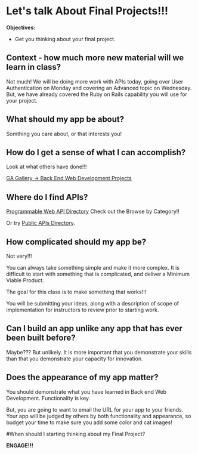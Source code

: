 # Let's talk About Final Projects!!!


**Objectives:**

* Get you thinking about your final project.



## Context - how much more new material will we learn in class?

Not much! We will be doing more work with APIs today, going over User Authentication on Monday and covering an Advanced topic on Wednesday. But, we have already covered the Ruby on Rails capability you will use for your project.



## What should my app be about?

Somthing you care about, or that interests you!



## How do I get a sense of what I can accomplish?

Look at what others have done!!!

[GA Gallery -> Back End Web Development Projects](http:??http://gallery.ga.co/BEWD?metro=)



## Where do I find APIs?

[Programmable Web API Directory](http://www.programmableweb.com/apis/directory) 
Check out the Browse by Category!!


Or try [Public APIs Directory](http://www.publicapis.com/).



## How complicated should my app be?

Not very!!!

You can always take something simple and make it more complex. It is difficult to start with something that is complicated, and deliver a Minimum Viable Product.

The goal for this class is to make something that works!!!

You will be submitting your ideas, along with a description of scope of implementation for instructors to review prior to starting work.



## Can I build an app unlike any app that has ever been built before?

Maybe??? But unlikely. It is more important that you demonstrate your skills than that you demonstrate your capacity for innovation.



## Does the appearance of my app matter?

You should demonstrate what you have learned in Back end Web Development. Functionality is key. 

But, you are going to want to email the URL for your app to your friends. Your app will be judged by others by both functionality and appearance, so budget your time to make sure you add some color and cat images!



#When should I starting thinking about my Final Project?

**ENGAGE!!!**


